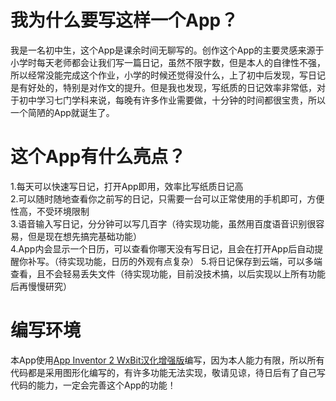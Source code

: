 # 我为什么要写这样一个App？
我是一名初中生，这个App是课余时间无聊写的。创作这个App的主要灵感来源于小学时每天老师都会让我们写一篇日记，虽然不限字数，但是本人的自律性不强，所以经常没能完成这个作业，小学的时候还觉得没什么，上了初中后发现，写日记是有好处的，特别是对作文的提升。但是我也发现，写纸质的日记效率非常低，对于初中学习七门学科来说，每晚有许多作业需要做，十分钟的时间都很宝贵，所以一个简陋的App就诞生了。

# 这个App有什么亮点？
1.每天可以快速写日记，打开App即用，效率比写纸质日记高  
2.可以随时随地查看你之前写的日记，只需要一台可以正常使用的手机即可，方便性高，不受环境限制  
3.语音输入写日记，分分钟可以写几百字（待实现功能，虽然用百度语音识别很容易，但是现在想先搞完基础功能）  
4.App内会显示一个日历，可以查看你哪天没有写日记，且会在打开App后自动提醒你补写。（待实现功能，日历的外观有点复杂）
5.将日记保存到云端，可以多端查看，且不会轻易丢失文件（待实现功能，目前没技术搞，以后实现以上所有功能后再慢慢研究）

# 编写环境
本App使用[App Inventor 2 WxBit汉化增强版](https://app.wxbit.com/ "App Inventor 2 WxBit汉化增强版")编写，因为本人能力有限，所以所有代码都是采用图形化编写的，有许多功能无法实现，敬请见谅，待日后有了自己写代码的能力，一定会完善这个App的功能！

